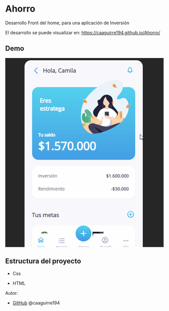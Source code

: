 # Ahorro
Desarrollo Front del home, para una aplicación de Inversión

El desarrollo se puede visualizar en:
https://caaguirre194.github.io/Ahorro/

## Demo
![Demo](resources/Ahorro.gif)

## Estructura del proyecto

* Css


* HTML

Autor:
*  [GitHub](https://github.com/caaguirre194)
	 @caaguirre194

